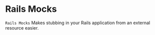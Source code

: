 # Rails Mocks

`Rails Mocks` Makes stubbing in your Rails application from an external resource easier.
